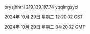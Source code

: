 brysjhhrhl 219.139.197.74 yqqlmgsycl

2024年 10月 29日 星期二 12:20:02 CST

2024年 10月 29日 星期二 04:20:02 GMT
